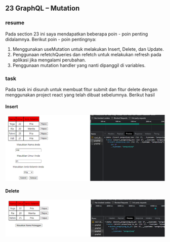 ## 23 GraphQL – Mutation

### resume

Pada section 23 ini saya mendapatkan beberapa poin - poin penting didalamnya. Berikut poin - poin pentingnya:

1. Menggunakan useMutation untuk melakukan Insert, Delete, dan Update.
2. Penggunaan refetchQueries dan refetch untuk melakukan refresh pada aplikasi jika mengalami perubahan.
3. Penggunaan mutation handler yang nanti dipanggil di variables.

### task

Pada task ini disuruh untuk membuat fitur submit dan fitur delete dengan menggunakan project react yang telah dibuat sebelumnya. Berikut hasil

#### Insert

![](./screenshot/2.PNG)

#### Delete

![](./screenshot/3.PNG)
